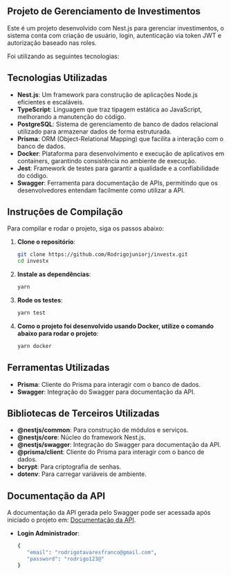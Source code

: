 ## Projeto de Gerenciamento de Investimentos

Este é um projeto desenvolvido com Nest.js para gerenciar investimentos, o sistema conta com criação de usuário, login, autenticação via token JWT e autorização baseado nas roles. 

Foi utilizando as seguintes tecnologias:

## Tecnologias Utilizadas

- **Nest.js**: Um framework para construção de aplicações Node.js eficientes e escaláveis.
- **TypeScript**: Linguagem que traz tipagem estática ao JavaScript, melhorando a manutenção do código.
- **PostgreSQL**: Sistema de gerenciamento de banco de dados relacional utilizado para armazenar dados de forma estruturada.
- **Prisma**: ORM (Object-Relational Mapping) que facilita a interação com o banco de dados.
- **Docker**: Plataforma para desenvolvimento e execução de aplicativos em containers, garantindo consistência no ambiente de execução.
- **Jest**: Framework de testes para garantir a qualidade e a confiabilidade do código.
- **Swagger**: Ferramenta para documentação de APIs, permitindo que os desenvolvedores entendam facilmente como utilizar a API.

## Instruções de Compilação

Para compilar e rodar o projeto, siga os passos abaixo:

1. **Clone o repositório**:
   ```bash
   git clone https://github.com/Rodrigojuniorj/investx.git
   cd investx
2. **Instale as dependências**:
   ```bash
   yarn
3. **Rode os testes**:
   ```bash
   yarn test
4. **Como o projeto foi desenvolvido usando Docker, utilize o comando abaixo para rodar o projeto**:
   ```bash
   yarn docker
## Ferramentas Utilizadas
- **Prisma**: Cliente do Prisma para interagir com o banco de dados.
- **Swagger**: Integração do Swagger para documentação da API.
## Bibliotecas de Terceiros Utilizadas
- **@nestjs/common**: Para construção de módulos e serviços.
- **@nestjs/core**: Núcleo do framework Nest.js.
- **@nestjs/swagger**: Integração do Swagger para documentação da API.
- **@prisma/client**: Cliente do Prisma para interagir com o banco de dados.
- **bcrypt**: Para criptografia de senhas.
- **dotenv**: Para carregar variáveis de ambiente.
## Documentação da API 
A documentação da API gerada pelo Swagger pode ser acessada após iniciado o projeto em: [Documentação da API](http://localhost:3333/api/v1/documentation).
- **Login Administrador**: 
   ```bash
   {
      "email": "rodrigotavaresfranco@gmail.com",
      "password": "rodrigo123@"
   }